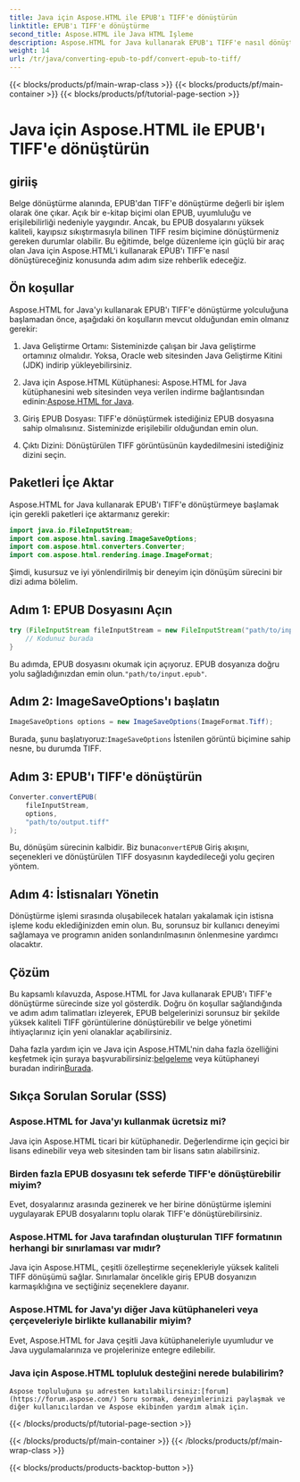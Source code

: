 ```yaml
---
title: Java için Aspose.HTML ile EPUB'ı TIFF'e dönüştürün
linktitle: EPUB'ı TIFF'e dönüştürme
second_title: Aspose.HTML ile Java HTML İşleme
description: Aspose.HTML for Java kullanarak EPUB'ı TIFF'e nasıl dönüştüreceğinizi öğrenin. Yüksek kaliteli belge dönüşümü için adım adım kılavuzumuzu izleyin.
weight: 14
url: /tr/java/converting-epub-to-pdf/convert-epub-to-tiff/
---
```


{{< blocks/products/pf/main-wrap-class >}}
{{< blocks/products/pf/main-container >}}
{{< blocks/products/pf/tutorial-page-section >}}

# Java için Aspose.HTML ile EPUB'ı TIFF'e dönüştürün


## giriiş

Belge dönüştürme alanında, EPUB'dan TIFF'e dönüştürme değerli bir işlem olarak öne çıkar. Açık bir e-kitap biçimi olan EPUB, uyumluluğu ve erişilebilirliği nedeniyle yaygındır. Ancak, bu EPUB dosyalarını yüksek kaliteli, kayıpsız sıkıştırmasıyla bilinen TIFF resim biçimine dönüştürmeniz gereken durumlar olabilir. Bu eğitimde, belge düzenleme için güçlü bir araç olan Java için Aspose.HTML'i kullanarak EPUB'ı TIFF'e nasıl dönüştüreceğiniz konusunda adım adım size rehberlik edeceğiz.

## Ön koşullar

Aspose.HTML for Java'yı kullanarak EPUB'ı TIFF'e dönüştürme yolculuğuna başlamadan önce, aşağıdaki ön koşulların mevcut olduğundan emin olmanız gerekir:

1. Java Geliştirme Ortamı: Sisteminizde çalışan bir Java geliştirme ortamınız olmalıdır. Yoksa, Oracle web sitesinden Java Geliştirme Kitini (JDK) indirip yükleyebilirsiniz.

2.  Java için Aspose.HTML Kütüphanesi: Aspose.HTML for Java kütüphanesini web sitesinden veya verilen indirme bağlantısından edinin:[Aspose.HTML for Java](https://releases.aspose.com/html/java/).

3. Giriş EPUB Dosyası: TIFF'e dönüştürmek istediğiniz EPUB dosyasına sahip olmalısınız. Sisteminizde erişilebilir olduğundan emin olun.

4. Çıktı Dizini: Dönüştürülen TIFF görüntüsünün kaydedilmesini istediğiniz dizini seçin.

## Paketleri İçe Aktar

Aspose.HTML for Java kullanarak EPUB'ı TIFF'e dönüştürmeye başlamak için gerekli paketleri içe aktarmanız gerekir:

```java
import java.io.FileInputStream;
import com.aspose.html.saving.ImageSaveOptions;
import com.aspose.html.converters.Converter;
import com.aspose.html.rendering.image.ImageFormat;
```

Şimdi, kusursuz ve iyi yönlendirilmiş bir deneyim için dönüşüm sürecini bir dizi adıma bölelim.


## Adım 1: EPUB Dosyasını Açın

```java
try (FileInputStream fileInputStream = new FileInputStream("path/to/input.epub")) {
    // Kodunuz burada
}
```

Bu adımda, EPUB dosyasını okumak için açıyoruz. EPUB dosyanıza doğru yolu sağladığınızdan emin olun.`"path/to/input.epub"`.

## Adım 2: ImageSaveOptions'ı başlatın

```java
ImageSaveOptions options = new ImageSaveOptions(ImageFormat.Tiff);
```

 Burada, şunu başlatıyoruz:`ImageSaveOptions` İstenilen görüntü biçimine sahip nesne, bu durumda TIFF.

## Adım 3: EPUB'ı TIFF'e dönüştürün

```java
Converter.convertEPUB(
    fileInputStream,
    options,
    "path/to/output.tiff"
);
```

 Bu, dönüşüm sürecinin kalbidir. Biz buna`convertEPUB` Giriş akışını, seçenekleri ve dönüştürülen TIFF dosyasının kaydedileceği yolu geçiren yöntem.

## Adım 4: İstisnaları Yönetin

Dönüştürme işlemi sırasında oluşabilecek hataları yakalamak için istisna işleme kodu eklediğinizden emin olun. Bu, sorunsuz bir kullanıcı deneyimi sağlamaya ve programın aniden sonlandırılmasının önlenmesine yardımcı olacaktır.

## Çözüm

Bu kapsamlı kılavuzda, Aspose.HTML for Java kullanarak EPUB'ı TIFF'e dönüştürme sürecinde size yol gösterdik. Doğru ön koşullar sağlandığında ve adım adım talimatları izleyerek, EPUB belgelerinizi sorunsuz bir şekilde yüksek kaliteli TIFF görüntülerine dönüştürebilir ve belge yönetimi ihtiyaçlarınız için yeni olanaklar açabilirsiniz.

Daha fazla yardım için ve Java için Aspose.HTML'nin daha fazla özelliğini keşfetmek için şuraya başvurabilirsiniz:[belgeleme](https://reference.aspose.com/html/java/) veya kütüphaneyi buradan indirin[Burada](https://releases.aspose.com/html/java/).

## Sıkça Sorulan Sorular (SSS)

### Aspose.HTML for Java'yı kullanmak ücretsiz mi?
   Java için Aspose.HTML ticari bir kütüphanedir. Değerlendirme için geçici bir lisans edinebilir veya web sitesinden tam bir lisans satın alabilirsiniz.

### Birden fazla EPUB dosyasını tek seferde TIFF'e dönüştürebilir miyim?
   Evet, dosyalarınız arasında gezinerek ve her birine dönüştürme işlemini uygulayarak EPUB dosyalarını toplu olarak TIFF'e dönüştürebilirsiniz.

### Aspose.HTML for Java tarafından oluşturulan TIFF formatının herhangi bir sınırlaması var mıdır?
   Java için Aspose.HTML, çeşitli özelleştirme seçenekleriyle yüksek kaliteli TIFF dönüşümü sağlar. Sınırlamalar öncelikle giriş EPUB dosyanızın karmaşıklığına ve seçtiğiniz seçeneklere dayanır.

### Aspose.HTML for Java'yı diğer Java kütüphaneleri veya çerçeveleriyle birlikte kullanabilir miyim?
   Evet, Aspose.HTML for Java çeşitli Java kütüphaneleriyle uyumludur ve Java uygulamalarınıza ve projelerinize entegre edilebilir.

### Java için Aspose.HTML topluluk desteğini nerede bulabilirim?
    Aspose topluluğuna şu adresten katılabilirsiniz:[forum](https://forum.aspose.com/) Soru sormak, deneyimlerinizi paylaşmak ve diğer kullanıcılardan ve Aspose ekibinden yardım almak için.

{{< /blocks/products/pf/tutorial-page-section >}}

{{< /blocks/products/pf/main-container >}}
{{< /blocks/products/pf/main-wrap-class >}}

{{< blocks/products/products-backtop-button >}}
